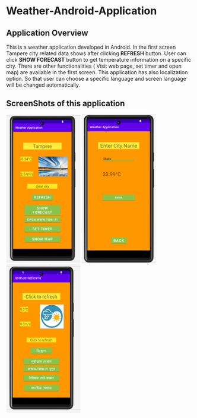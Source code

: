 # Weather-Android-Application

## Application Overview
This is a weather application developed in Android.
In the first screen Tampere city related data shows after clicking **REFRESH** button. User can click **SHOW FORECAST** button to get temperature information on a specific city. There are other functionalities ( Visit web page, set timer and open map) are available in the first screen.
This application has also localization option. So that user can choose a specific language and screen language will be changed automatically.

## ScreenShots of this application
<img src="https://raw.githubusercontent.com/SubriaIs/Weather-Android-Application/main/assets/Weather-Android_Application1.png" width="200" height="400">   <img src="https://raw.githubusercontent.com/SubriaIs/Weather-Android-Application/main/assets/Weather-Android_Application2.png" width="200" height="400">     <img src="https://raw.githubusercontent.com/SubriaIs/Weather-Android-Application/main/assets/Weather-Android_Application6.png" width="200" height="400">
